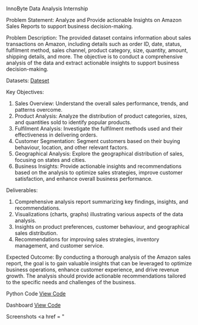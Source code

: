 InnoByte Data Analysis Internship 

Problem Statement:
  	Analyze and Provide actionable Insights on Amazon Sales Reports to support business decision-making.
   
Problem Description:
The provided dataset contains information about sales transactions on Amazon, including details such as order ID, date, status, fulfilment method, sales channel, product category, size, quantity, amount, shipping details, and more. The objective is to conduct a comprehensive analysis of the data and extract actionable insights to support business decision-making.

Datasets: <a href="https://drive.google.com/file/d/1YrjYKtS1WHmINL6eafRsrDzrZaw2_WvX/view">Dateset</a>

Key Objectives:
1. Sales Overview: Understand the overall sales performance, trends, and patterns overcome.
2. Product Analysis: Analyze the distribution of product categories, sizes, and quantities sold to identify popular products.
3. Fulfilment Analysis: Investigate the fulfilment methods used and their effectiveness in delivering orders.
4. Customer Segmentation: Segment customers based on their buying behaviour, location, and other relevant factors.
5. Geographical Analysis: Explore the geographical distribution of sales, focusing on states and cities.
6. Business Insights: Provide actionable insights and recommendations based on the analysis to optimize sales strategies, improve customer satisfaction, and enhance overall business performance.
   
Deliverables:
1. Comprehensive analysis report summarizing key findings, insights, and recommendations.
2. Visualizations (charts, graphs) illustrating various aspects of the data analysis.
3. Insights on product preferences, customer behaviour, and geographical sales distribution.
4. Recommendations for improving sales strategies, inventory management, and customer service.

Expected Outcome:
By conducting a thorough analysis of the Amazon sales report, the goal is to gain valuable insights that can be leveraged to optimize business operations, enhance customer experience, and drive revenue growth. The analysis should provide actionable recommendations tailored to the specific needs and challenges of the business.

Python Code <a href = "https://github.com/Kayathribaskaran/KayathribaskaranInnoByte-Data-Analysis-Internship/blob/main/Amazon%20Sales%20Report%20.ipynb">View Code</a>

Dashboard <a href = "https://github.com/Kayathribaskaran/KayathribaskaranInnoByte-Data-Analysis-Internship/edit/main/README.md">View Code</a>

Screenshots <a href = "
